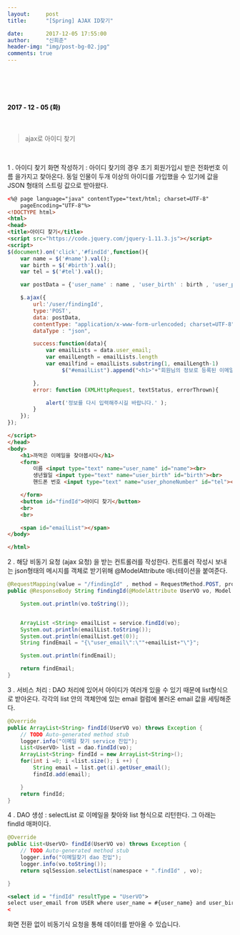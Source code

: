```yaml
---
layout:     post
title:      "[Spring] AJAX ID찾기"

date:       2017-12-05 17:55:00
author:     "신희준"
header-img: "img/post-bg-02.jpg"
comments: true
---
```


<meta name="description" content="Spring스프링 애너테이션 Annotation정리 @Autowired,@Qualifier,@Resource,@Component,@PostConstruct,@Aspect
,@AOP,@POINTCUT,@AROUND,@ADVICE,@RequestMapping,@REPOSITORY,@SERVICE,@COMPONENT, 구글 로그인 API, NAVER API NAVER LOGIN API 네이버 로그인 API
">


<br>
<H4 style ="font-weight:bold; color:black;"> </H4>
<br>
<H4 style ="font-weight:bold; color : black">2017 - 12 - 05 (화)</H4>

<br>

> ajax로 아이디 찾기

<br>

1 . 아이디 찾기 화면 작성하기 : 아이디 찾기의 경우 초기 회원가입시 받은 전화번호 이름 을가지고 찾아온다. 동일 인물이 두개 이상의 아이디를 가입했을 수 있기에 값을 JSON 형태의 스트링 값으로 받아왔다.

~~~html
<%@ page language="java" contentType="text/html; charset=UTF-8"
	pageEncoding="UTF-8"%>
<!DOCTYPE html>
<html>
<head>
<title>아이디 찾기</title>
<script src="https://code.jquery.com/jquery-1.11.3.js"></script>
<script>
$(document).on('click','#findId',function(){
	var name = $('#name').val();
 	var birth = $('#birth').val();
 	var tel = $('#tel').val();

 	var postData = {'user_name' : name , 'user_birth' : birth , 'user_phoneNumber' : tel};

	$.ajax({
        url:'/user/findingId',
        type:'POST',
        data: postData,
        contentType: "application/x-www-form-urlencoded; charset=UTF-8",
        dataType : "json",

        success:function(data){
        	var emailLists = data.user_email;
        	var emailLength = emailLists.length
        	var emailfind = emailLists.substring(1, emailLength-1)
       	 		 $("#emailList").append("<h1>"+"회원님의 정보로 등록된 이메일은 : "+emailfind+" 입니다.</h1>")

        },
        error: function (XMLHttpRequest, textStatus, errorThrown){

        	alert('정보를 다시 입력해주시길 바랍니다.' );
        }
    });
});

</script>
</head>
<body>
	<h1>까먹은 이메일을 찾아봅시다</h1>
	<form>
		이름 <input type="text" name="user_name" id="name"><br>
		생년월일 <input type="text" name="user_birth" id="birth"><br>
		핸드폰 번호 <input type="text" name="user_phoneNumber" id="tel"><br>

	</form>
	<button id="findId">아이디 찾기</button>
	<br>
	<br>

	<span id="emailList"></span>
</body>

</html>
~~~

2 . 해당 비동기 요청 (ajax 요청) 을 받는 컨트롤러를 작성한다. 컨트롤러 작성시 보내는 json형태의 메시지를 객체로 받기위해 @ModelAttribute 애너테이션을 붙여준다.  

~~~java
@RequestMapping(value = "/findingId" , method = RequestMethod.POST, produces = "application/json; charset=utf-8")
public @ResponseBody String findingId(@ModelAttribute UserVO vo, Model model , HttpServletResponse response)throws Exception {

	System.out.println(vo.toString());


	ArrayList <String> emailList = service.findId(vo);
	System.out.println(emailList.toString());
	System.out.println(emailList.get(0));
	String findEmail = "{\"user_email\":\""+emailList+"\"}";

	System.out.println(findEmail);

	return findEmail;
}
~~~

3 . 서비스 처리 : DAO 처리에 있어서 아이디가 여러개 있을 수 있기 때문에 list형식으로 받아온다. 각각의 list 안의 객체안에 있는 email 컬럼에 불러온 email 값을 세팅해준다.

~~~Java
@Override
public ArrayList<String> findId(UserVO vo) throws Exception {
	// TODO Auto-generated method stub
	logger.info("이메일 찾기 service 진입");
	List<UserVO> list = dao.findId(vo);
	ArrayList<String> findId = new ArrayList<String>();  
	for(int i =0; i <list.size(); i ++) {
		String email = list.get(i).getUser_email();
		findId.add(email);

	}
	return findId;
}
~~~

4 . DAO 생성 : selectList 로 이메일을 찾아와 list 형식으로 리턴한다. 그 아래는 findId 매퍼이다.

~~~JAVA
@Override
public List<UserVO> findId(UserVO vo) throws Exception {
	// TODO Auto-generated method stub
	logger.info("이메일찾기 dao 진입");
	logger.info(vo.toString());
	return sqlSession.selectList(namespace + ".findId" , vo);

}
~~~

~~~xml
<select id = "findId" resultType = "UserVO">
select user_email from USER where user_name = #{user_name} and user_birth = #{user_birth} and user_phoneNumber = #{user_phoneNumber} and user_authStatus = 1
<
~~~

화면 전환 없이 비동기식 요청을 통해 데이터를 받아올 수 있습니다.
